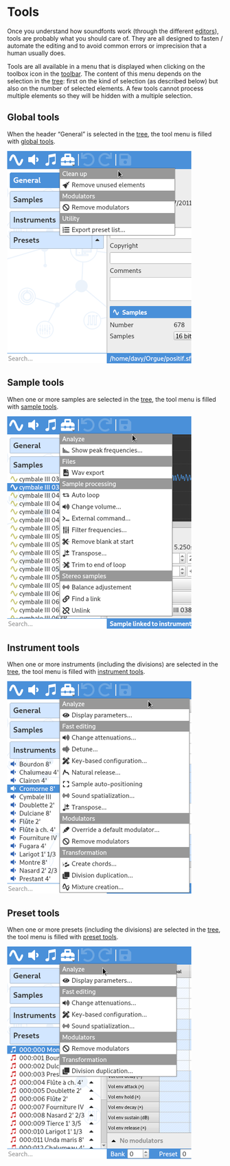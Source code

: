 # Tools

Once you understand how soundfonts work (through the different [editors]), tools
are probably what you should care of. They are all designed to fasten / automate
the editing and to avoid common errors or imprecision that a human usually does.

Tools are all available in a menu that is displayed when clicking on the toolbox
icon in the [toolbar]. The content of this menu depends on the selection in the
[tree]: first on the kind of selection (as described below) but also on the
number of selected elements. A few tools cannot process multiple elements so
they will be hidden with a multiple selection.


## Global tools

When the header “General” is selected in the [tree], the tool menu is filled
with [global tools].

![tool menu showing global tools]


## Sample tools

When one or more samples are selected in the [tree], the tool menu is filled
with [sample tools].

![tool menu showing sample tools]


## Instrument tools

When one or more instruments (including the divisions) are selected in the
[tree], the tool menu is filled with [instrument tools].

![tool menu showing instrument tools]


## Preset tools

When one or more presets (including the divisions) are selected in the [tree],
the tool menu is filled with [preset tools].

![tool menu showing preset tools]



[editors]:          /manual/soundfont-editor/editing-pages
[toolbar]:          /manual/soundfont-editor/toolbar#doc_edit
[tree]:             /manual/soundfont-editor/tree
[global tools]:     /manual/soundfont-editor/tools/global-tools
[sample tools]:     /manual/soundfont-editor/tools/sample-tools
[instrument tools]: /manual/soundfont-editor/tools/instrument-tools
[preset tools]:     /manual/soundfont-editor/tools/preset-tools

[tool menu showing global tools]:     ../../images/tool_menu_global.png
[tool menu showing sample tools]:     ../../images/tool_menu_sample.png
[tool menu showing instrument tools]: ../../images/tool_menu_instrument.png
[tool menu showing preset tools]:     ../../images/tool_menu_preset.png

